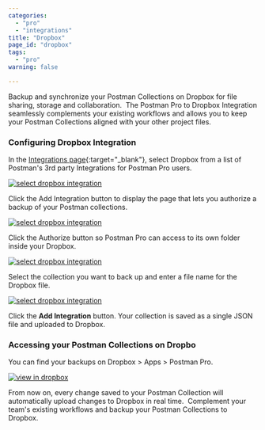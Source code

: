 ```yaml
---
categories:
  - "pro"
  - "integrations"
title: "Dropbox"
page_id: "dropbox"
tags: 
  - "pro"
warning: false

---
```


Backup and synchronize your Postman Collections on Dropbox for file sharing, storage and collaboration.  The Postman Pro to Dropbox Integration seamlessly complements your existing workflows and allows you to keep your Postman Collections aligned with your other project files.

### Configuring Dropbox Integration

In the [Integrations page](https://app.getpostman.com/dashboard/integrations){:target="_blank"}, select Dropbox from a list of Postman's 3rd party Integrations for Postman Pro users.

[![select dropbox integration](https://s3.amazonaws.com/postman-static-getpostman-com/postman-docs/integrations_dropbox.png)](https://s3.amazonaws.com/postman-static-getpostman-com/postman-docs/integrations_dropbox.png)

Click the Add Integration button to display the page that lets you authorize a backup of your Postman collections.

[![select dropbox integration](https://s3.amazonaws.com/postman-static-getpostman-com/postman-docs/integrations-dropbox-authorize.png)](https://s3.amazonaws.com/postman-static-getpostman-com/postman-docs/integrations-dropbox-authorize.png)

Click the Authorize button so Postman Pro can access to its own folder inside your Dropbox.

[![select dropbox integration](https://s3.amazonaws.com/postman-static-getpostman-com/postman-docs/integrations-dropbox-access2.png)](https://s3.amazonaws.com/postman-static-getpostman-com/postman-docs/integrations-dropbox-access2.png)

Select the collection you want to back up and enter a file name for the Dropbox file.

[![select dropbox integration](https://s3.amazonaws.com/postman-static-getpostman-com/postman-docs/integrations-dropbox-authorized.png)](https://s3.amazonaws.com/postman-static-getpostman-com/postman-docs/integrations-dropbox-authorized.png)

Click the **Add Integration** button. Your collection is saved as a single JSON file and uploaded to Dropbox.


### Accessing your Postman Collections on Dropbo

You can find your backups on Dropbox > Apps > Postman Pro.

[![view in dropbox](https://s3.amazonaws.com/postman-static-getpostman-com/postman-docs/dropbox_view.png)](https://s3.amazonaws.com/postman-static-getpostman-com/postman-docs/dropbox_view.png)

From now on, every change saved to your Postman Collection will automatically upload changes to Dropbox in real time.  Complement your team's existing workflows and backup your Postman Collections to Dropbox.
